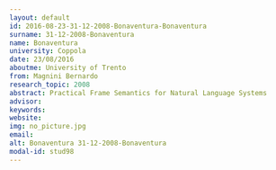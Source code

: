 ```yaml
---
layout: default 
id: 2016-08-23-31-12-2008-Bonaventura-Bonaventura
surname: 31-12-2008-Bonaventura
name: Bonaventura
university: Coppola
date: 23/08/2016
aboutme: University of Trento
from: Magnini Bernardo
research_topic: 2008
abstract: Practical Frame Semantics for Natural Language Systems
advisor: 
keywords: 
website: 
img: no_picture.jpg
email: 
alt: Bonaventura 31-12-2008-Bonaventura
modal-id: stud98
---
```

